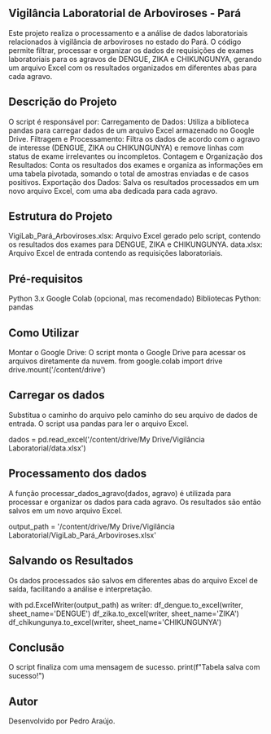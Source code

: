## Vigilância Laboratorial de Arboviroses - Pará

Este projeto realiza o processamento e a análise de dados laboratoriais relacionados à vigilância de arboviroses no estado do Pará. O código permite filtrar, processar e organizar os dados de requisições de exames laboratoriais para os agravos de DENGUE, ZIKA e CHIKUNGUNYA, gerando um arquivo Excel com os resultados organizados em diferentes abas para cada agravo.

## Descrição do Projeto

O script é responsável por:
Carregamento de Dados: Utiliza a biblioteca pandas para carregar dados de um arquivo Excel armazenado no Google Drive.
Filtragem e Processamento: Filtra os dados de acordo com o agravo de interesse (DENGUE, ZIKA ou CHIKUNGUNYA) e remove linhas com status de exame irrelevantes ou incompletos.
Contagem e Organização dos Resultados: Conta os resultados dos exames e organiza as informações em uma tabela pivotada, somando o total de amostras enviadas e de casos positivos.
Exportação dos Dados: Salva os resultados processados em um novo arquivo Excel, com uma aba dedicada para cada agravo.

## Estrutura do Projeto

VigiLab_Pará_Arboviroses.xlsx: Arquivo Excel gerado pelo script, contendo os resultados dos exames para DENGUE, ZIKA e CHIKUNGUNYA.
data.xlsx: Arquivo Excel de entrada contendo as requisições laboratoriais.

## Pré-requisitos
Python 3.x
Google Colab (opcional, mas recomendado)
Bibliotecas Python: pandas

## Como Utilizar
Montar o Google Drive: O script monta o Google Drive para acessar os arquivos diretamente da nuvem.
from google.colab import drive
drive.mount('/content/drive')

## Carregar os dados
Substitua o caminho do arquivo pelo caminho do seu arquivo de dados de entrada.
O script usa pandas para ler o arquivo Excel.

dados = pd.read_excel('/content/drive/My Drive/Vigilância Laboratorial/data.xlsx')

## Processamento dos dados
A função processar_dados_agravo(dados, agravo) é utilizada para processar e organizar os dados para cada agravo.
Os resultados são então salvos em um novo arquivo Excel.

output_path = '/content/drive/My Drive/Vigilância Laboratorial/VigiLab_Pará_Arboviroses.xlsx'

## Salvando os Resultados
Os dados processados são salvos em diferentes abas do arquivo Excel de saída, facilitando a análise e interpretação.

with pd.ExcelWriter(output_path) as writer:
    df_dengue.to_excel(writer, sheet_name='DENGUE')
    df_zika.to_excel(writer, sheet_name='ZIKA')
    df_chikungunya.to_excel(writer, sheet_name='CHIKUNGUNYA')

## Conclusão
O script finaliza com uma mensagem de sucesso.
print(f"Tabela salva com sucesso!")

## Autor
Desenvolvido por Pedro Araújo.
